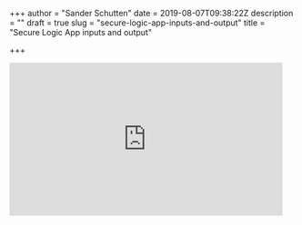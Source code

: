 +++
author = "Sander Schutten"
date = 2019-08-07T09:38:22Z
description = ""
draft = true
slug = "secure-logic-app-inputs-and-output"
title = "Secure Logic App inputs and output"

+++


<iframe width="480" height="270" src="https://www.youtube.com/embed/V5__zTEBjQM?start=1&feature=oembed" frameborder="0" allow="accelerometer; autoplay; encrypted-media; gyroscope; picture-in-picture" allowfullscreen></iframe>



